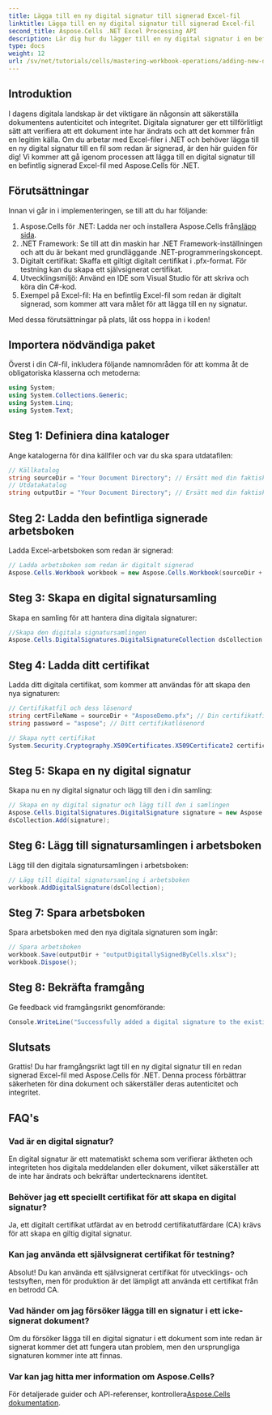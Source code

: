 ```yaml
---
title: Lägga till en ny digital signatur till signerad Excel-fil
linktitle: Lägga till en ny digital signatur till signerad Excel-fil
second_title: Aspose.Cells .NET Excel Processing API
description: Lär dig hur du lägger till en ny digital signatur i en befintlig signerad Excel-fil med Aspose.Cells för .NET. Den här omfattande guiden täcker alla förutsättningar, steg-för-steg-instruktioner och kodexempel.
type: docs
weight: 12
url: /sv/net/tutorials/cells/mastering-workbook-operations/adding-new-digital-signature-to-signed-excel-file/
---
```

## Introduktion

I dagens digitala landskap är det viktigare än någonsin att säkerställa dokumentens autenticitet och integritet. Digitala signaturer ger ett tillförlitligt sätt att verifiera att ett dokument inte har ändrats och att det kommer från en legitim källa. Om du arbetar med Excel-filer i .NET och behöver lägga till en ny digital signatur till en fil som redan är signerad, är den här guiden för dig! Vi kommer att gå igenom processen att lägga till en digital signatur till en befintlig signerad Excel-fil med Aspose.Cells för .NET.

## Förutsättningar

Innan vi går in i implementeringen, se till att du har följande:

1.  Aspose.Cells för .NET: Ladda ner och installera Aspose.Cells från[släpp sida](https://releases.aspose.com/cells/net/).
2. .NET Framework: Se till att din maskin har .NET Framework-inställningen och att du är bekant med grundläggande .NET-programmeringskoncept.
3. Digitalt certifikat: Skaffa ett giltigt digitalt certifikat i .pfx-format. För testning kan du skapa ett självsignerat certifikat.
4. Utvecklingsmiljö: Använd en IDE som Visual Studio för att skriva och köra din C#-kod.
5. Exempel på Excel-fil: Ha en befintlig Excel-fil som redan är digitalt signerad, som kommer att vara målet för att lägga till en ny signatur.

Med dessa förutsättningar på plats, låt oss hoppa in i koden!

## Importera nödvändiga paket

Överst i din C#-fil, inkludera följande namnområden för att komma åt de obligatoriska klasserna och metoderna:

```csharp
using System;
using System.Collections.Generic;
using System.Linq;
using System.Text;
```

## Steg 1: Definiera dina kataloger

Ange katalogerna för dina källfiler och var du ska spara utdatafilen:

```csharp
// Källkatalog
string sourceDir = "Your Document Directory"; // Ersätt med din faktiska katalog
// Utdatakatalog
string outputDir = "Your Document Directory"; // Ersätt med din faktiska katalog
```

## Steg 2: Ladda den befintliga signerade arbetsboken

Ladda Excel-arbetsboken som redan är signerad:

```csharp
// Ladda arbetsboken som redan är digitalt signerad
Aspose.Cells.Workbook workbook = new Aspose.Cells.Workbook(sourceDir + "sampleDigitallySignedByCells.xlsx");
```

## Steg 3: Skapa en digital signatursamling

Skapa en samling för att hantera dina digitala signaturer:

```csharp
//Skapa den digitala signatursamlingen
Aspose.Cells.DigitalSignatures.DigitalSignatureCollection dsCollection = new Aspose.Cells.DigitalSignatures.DigitalSignatureCollection();
```

## Steg 4: Ladda ditt certifikat

Ladda ditt digitala certifikat, som kommer att användas för att skapa den nya signaturen:

```csharp
// Certifikatfil och dess lösenord
string certFileName = sourceDir + "AsposeDemo.pfx"; // Din certifikatfil
string password = "aspose"; // Ditt certifikatlösenord

// Skapa nytt certifikat
System.Security.Cryptography.X509Certificates.X509Certificate2 certificate = new System.Security.Cryptography.X509Certificates.X509Certificate2(certFileName, password);
```

## Steg 5: Skapa en ny digital signatur

Skapa nu en ny digital signatur och lägg till den i din samling:

```csharp
// Skapa en ny digital signatur och lägg till den i samlingen
Aspose.Cells.DigitalSignatures.DigitalSignature signature = new Aspose.Cells.DigitalSignatures.DigitalSignature(certificate, "Aspose.Cells added new digital signature in existing digitally signed workbook.", DateTime.Now);
dsCollection.Add(signature);
```

## Steg 6: Lägg till signatursamlingen i arbetsboken

Lägg till den digitala signatursamlingen i arbetsboken:

```csharp
// Lägg till digital signatursamling i arbetsboken
workbook.AddDigitalSignature(dsCollection);
```

## Steg 7: Spara arbetsboken

Spara arbetsboken med den nya digitala signaturen som ingår:

```csharp
// Spara arbetsboken
workbook.Save(outputDir + "outputDigitallySignedByCells.xlsx");
workbook.Dispose();
```

## Steg 8: Bekräfta framgång

Ge feedback vid framgångsrikt genomförande:

```csharp
Console.WriteLine("Successfully added a digital signature to the existing signed Excel file.");
```

## Slutsats

Grattis! Du har framgångsrikt lagt till en ny digital signatur till en redan signerad Excel-fil med Aspose.Cells för .NET. Denna process förbättrar säkerheten för dina dokument och säkerställer deras autenticitet och integritet.

## FAQ's

### Vad är en digital signatur?

En digital signatur är ett matematiskt schema som verifierar äktheten och integriteten hos digitala meddelanden eller dokument, vilket säkerställer att de inte har ändrats och bekräftar undertecknarens identitet.

### Behöver jag ett speciellt certifikat för att skapa en digital signatur?

Ja, ett digitalt certifikat utfärdat av en betrodd certifikatutfärdare (CA) krävs för att skapa en giltig digital signatur.

### Kan jag använda ett självsignerat certifikat för testning?

Absolut! Du kan använda ett självsignerat certifikat för utvecklings- och testsyften, men för produktion är det lämpligt att använda ett certifikat från en betrodd CA.

### Vad händer om jag försöker lägga till en signatur i ett icke-signerat dokument?

Om du försöker lägga till en digital signatur i ett dokument som inte redan är signerat kommer det att fungera utan problem, men den ursprungliga signaturen kommer inte att finnas.

### Var kan jag hitta mer information om Aspose.Cells?

 För detaljerade guider och API-referenser, kontrollera[Aspose.Cells dokumentation](https://reference.aspose.com/cells/net/).